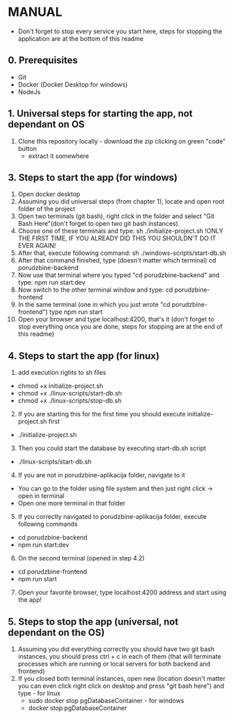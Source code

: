 # MANUAL
- Don't forget to stop every service you start here, steps for stopping the application are at the bottom of this readme

## 0. Prerequisites
  - Git
  - Docker (Docker Desktop for windows)
  - NodeJs

## 1. Universal steps for starting the app, not dependant on OS
  1. Clone this repository locally
    - download the zip clicking on green "code" button
      - extract it somewhere

## 3. Steps to start the app (for windows)
  1. Open docker desktop
  2. Assuming you did universal steps (from chapter 1), locate and open root folder of the project
  3. Open two terminals (git bash), right click in the folder and select "Git Bash Here"(don't forget to open two git bash instances).
  4. Choose one of these terminals and type: sh ./initialize-project.sh !ONLY THE FIRST TIME, IF YOU ALREADY DID THIS YOU SHOULDN'T DO IT EVER AGAIN!
  5. After that, execute following command: sh ./windows-scripts/start-db.sh
  6. After that command finished, type (doesn't matter which terminal) cd porudzbine-backend
  7. Now use that terminal where you typed "cd porudzbine-backend" and type: npm run start:dev
  8. Now switch to the other terminal window and type: cd porudzbine-frontend
  9. In the same terminal (one in which you just wrote "cd porudzbine-frontend") type npm run start
  10. Open your browser and type localhost:4200, that's it (don't forget to stop everything once you are done, steps for stopping are at the end of this readme)

## 4. Steps to start the app (for linux)
  1. add execution rights to sh files 
   - chmod +x initialize-project.sh
   - chmod +x ./linux-scripts/start-db.sh
   - chmod +x ./linux-scripts/stop-db.sh
  
  2. If you are starting this for the first time you should execute initialize-project.sh first
   - ./initialize-project.sh
  
  3. Then you could start the database by executing start-db.sh script
   - ./linux-scripts/start-db.sh
  
  4. If you are not in porudzbine-aplikacija folder, navigate to it 
   - You can go to the folder using file system and then just right click -> open in terminal
   - Open one more terminal in that folder
  
  5. If you correctly navigated to porudzbine-aplikacija folder, execute following commands
   - cd porudzbine-backend
   - npm run start:dev
  
  6. On the second terminal (opened in step 4.2)
   - cd porudzbine-frontend
   - npm run start

  7. Open your favorite browser, type localhost:4200 address and start using the app!

## 5. Steps to stop the app (universal, not dependant on the OS)
  1. Assuming you did everything correctly you should have two git bash instances, you should press ctrl + c in each of them (that will terminate processes which are running or local servers for both backend and frontend)
  3. If you closed both terminal instances, open new (location doesn't matter you can even click right click on desktop and press "git bash here") and type
    - for linux
      - sudo docker stop pgDatabaseContainer
    - for windows
      - docker stop pgDatabaseContainer

